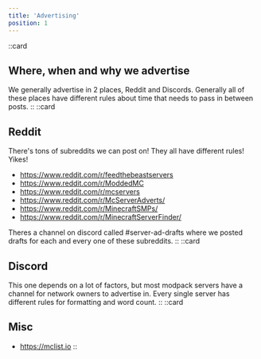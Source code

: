 ```yaml
---
title: 'Advertising'
position: 1
---
```


::card
## Where, when and why we advertise
We generally advertise in 2 places, Reddit and Discords. Generally all of these places have different rules about time that needs to pass in between posts.
::
::card
## Reddit
There's tons of subreddits we can post on! They all have different rules! Yikes!


- https://www.reddit.com/r/feedthebeastservers
- https://www.reddit.com/r/ModdedMC
- https://www.reddit.com/r/mcservers
- https://www.reddit.com/r/McServerAdverts/
- https://www.reddit.com/r/MinecraftSMPs/
- https://www.reddit.com/r/MinecraftServerFinder/

Theres a channel on discord called #server-ad-drafts where we posted drafts for each and every one of these subreddits.
::
::card
## Discord
This one depends on a lot of factors, but most modpack servers have a channel for network owners to advertise in. Every single server has different rules for formatting and word count.
::
::card
## Misc
- https://mclist.io
::